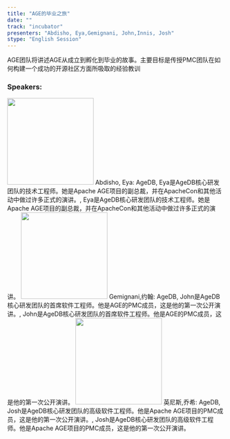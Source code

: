 ```yaml
---
title: "AGE的毕业之旅"
date: "" 
track: "incubator"
presenters: "Abdisho, Eya,Gemignani, John,Innis, Josh"
stype: "English Session"
---
```

AGE团队将讲述AGE从成立到孵化到毕业的故事。主要目标是传授PMC团队在如何构建一个成功的开源社区方面所吸取的经验教训
 ### Speakers: 
 <img src="images/speaker/1159.png" width="200" />
 Abdisho, Eya: AgeDB, Eya是AgeDB核心研发团队的技术工程师。她是Apache AGE项目的副总裁，并在ApacheCon和其他活动中做过许多正式的演讲。, Eya是AgeDB核心研发团队的技术工程师。她是Apache AGE项目的副总裁，并在ApacheCon和其他活动中做过许多正式的演讲。
 <img src="images/speaker/1159_2.png" width="200" />
 Gemignani,约翰: AgeDB, John是AgeDB核心研发团队的首席软件工程师。他是AGE的PMC成员，这是他的第一次公开演讲。, John是AgeDB核心研发团队的首席软件工程师。他是AGE的PMC成员，这是他的第一次公开演讲。
 <img src="images/speaker/1159_3.png" width="200" />
 英尼斯,乔希: AgeDB, Josh是AgeDB核心研发团队的高级软件工程师。他是Apache AGE项目的PMC成员，这是他的第一次公开演讲。, Josh是AgeDB核心研发团队的高级软件工程师。他是Apache AGE项目的PMC成员，这是他的第一次公开演讲。
 